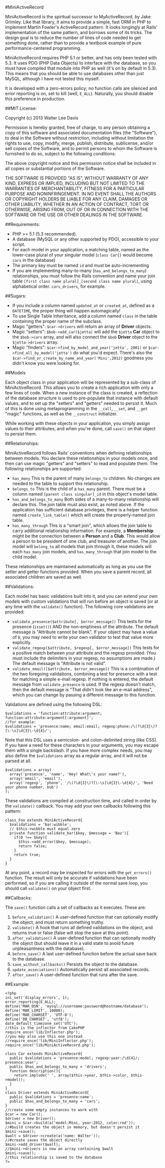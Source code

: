 #MiniActiveRecord

MiniActiveRecord is the spiritual successor to MyActiveRecord, by Jake Grimley. Like that library, it aims to provide a simple, fast ORM in PHP to implement Martin Fowler's ActiveRecord pattern. It looks longingly at Rails' implementation of the same pattern, and borrows some of its tricks. The design goal is to reduce the number of lines of code needed to get something done, rather than to provide a textbook example of pure performance-centered programming.

MiniActiveRecord requires PHP 5.1 or better, and has only been tested with 5.3. It uses PDO (PHP Data Objects) to interface with the database, so you must have compiled that module into PHP as well (it's on by default in 5.3). This means that you should be able to use databases other than just MySQL, although I have not tested this myself.

It is developed with a zero-errors policy; no function calls are silenced and error reporting is on, set to kill (well, `E_ALL`). Naturally, you should disable this preference in production.

##MIT License:

Copyright (c) 2013 Walter Lee Davis

Permission is hereby granted, free of charge, to any person obtaining a copy of this software and associated documentation files (the "Software"), to deal in the Software without restriction, including without limitation the rights to use, copy, modify, merge, publish, distribute, sublicense, and/or sell copies of the Software, and to permit persons to whom the Software is furnished to do so, subject to the following conditions:

The above copyright notice and this permission notice shall be included in all copies or substantial portions of the Software.

THE SOFTWARE IS PROVIDED "AS IS", WITHOUT WARRANTY OF ANY KIND, EXPRESS OR IMPLIED, INCLUDING BUT NOT LIMITED TO THE WARRANTIES OF MERCHANTABILITY, FITNESS FOR A PARTICULAR PURPOSE AND NONINFRINGEMENT. IN NO EVENT SHALL THE AUTHORS OR COPYRIGHT HOLDERS BE LIABLE FOR ANY CLAIM, DAMAGES OR OTHER LIABILITY, WHETHER IN AN ACTION OF CONTRACT, TORT OR OTHERWISE, ARISING FROM, OUT OF OR IN CONNECTION WITH THE SOFTWARE OR THE USE OR OTHER DEALINGS IN THE SOFTWARE.

##Requirements:

* PHP >= 5.1 (5.3 recommended).
* A database (MySQL or any other supported by PDO), accessible to your script.
* For each model in your application, a matching table, named as the lower-case plural of your singular model (`class Car{}` would become `cars` in the database)
* The primary key must be named `id` and must be auto-incrementing
* If you are implementing many-to-many (`has_and_belongs_to_many`) relationships, you must follow the Rails convention and name your join table `[first class name plural]_[second class name plural]`, using alphabetical order. `cars_drivers`, for example.

##Sugars:

* If you include a column named `updated_at` or `created_at`, defined as a `DATETIME`, the proper thing will happen automagically!
* To use Single Table Inheritance, add a column named `class` in the table containing the proper name of the subclass.
* Magic "getters": `$car->drivers` will return an array of **Driver** objects.
* Magic "setters": `$bob->add_car($jetta)` will add the `$jetta` **Car** object to the `$bob->cars` array, and will also connect the `$bob` **Driver** object to the `$jetta->drivers` array.
* Magic "finders": `$car->find_by_model_and_year('jetta', 2001)` or `$car->find_all_by_model('jetta')` do what you'd expect. There's also the `$car->find_or_create_by_name_and_year('Mini',2012)` goodness you didn't know you were looking for.

    
##Models

Each object class in your application will be represented by a sub-class of MiniActiveRecord. This allows you to create a rich application with only a few lines of code. When a new instance of the class is created, a reflection of the database structure is used to pre-populate that instance with default values, and to set up the "setters" and "getters" needed to persist it. Much of this is done using metaprogramming in the `__call`, `__set`, and `__get` "magic" functions, as well as the `__construct` initializer.

While working with these objects in your application, you simply assign values to their attributes, and when you're done, call `save()` on that object to persist them.

##Relationships:

MiniActiveRecord follows Rails' conventions when defining relationships between models. You declare these relationships in your models once, and then can use magic "getters" and "setters" to read and populate them. The following relationships are supported:

* `has_many` This is the parent of many `belongs_to` children. No changes are needed to the table to support this relationship.
* `belongs_to` This is the child of a `has_many` parent. There must be a column named `[parent class singular]_id` in this object's model table.
* `has_and_belongs_to_many` Both sides of a many-to-many relationship will declare this. The join table must also exist, as noted above. If the application has sufficient database privileges, there is a helper function named `create_link_table()` which will create the properly-named join table.
* `has_many_through` This is a "smart join", which allows the join table to carry additional relationship information. For example, a **Membership** might be the connection between a **Person** and a **Club**. This would allow a person to be president of one club, and treasurer of another. The join model will `belong_to` all models that join through it, these models will each `has_many` join models, and `has_many_through` that join model to the child model.

These relationships are maintained automatically as long as you use the setter and getter functions provided. When you save a parent record, all associated children are saved as well.

##Validations:

Each model has basic validations built into it, and you can extend your own models with custom validations that will run before an object is saved (or at any time with the `validate()` function). The following core validations are provided:

* `validate_presence($attribute[, $error_message])` This tests for the presence (`isset()`) AND the non-emptiness of the attribute. The default message is "Attribute cannot be blank". If your object may have a value of `0`, you may need to write your own validator to test that value more explicitly.
* `validate_regexp($attribute, $regexp[, $error_message])` This tests for a positive match between your attribute and the regexp provided. (You must include the delimiters in your regexp, no assumptions are made.) The default message is "Attribute is not valid".
* `validate_email([$attribute, $error_message])` This is a combination of the two foregoing validations, combining a test for presence with a test for matching a simple e-mail regexp. If nothing is entered, the default message from `validate_presence` is used. If the regexp doesn't match, then the default message is "That didn't look like an e-mail address", which you can change by passing a different message to this function.

Validations are defined using the following DSL: 

    $validations = 'function:attribute:argument; function:attribute:argument[:argument]';
    //for example:
    $validations = 'presence:name; email:email; regexp:phone:/\(?\d{3}\)?[\-\s]\d{3}\-\d{4}/';
    
Note that this DSL uses a semicolon- and colon-delimited string (like CSS). If you have a need for these characters in your arguments, you may escape them with a single backslash. If you have more complex needs, you may also define the `$validations` array as a regular array, and it will not be parsed at all. 

    $validations = array(
      array('presence', 'name', 'Hey! What\'s your name?'),
      array('email', 'email'),
      array('regexp', 'phone', '/\(?\d{3}\)?[\-\s]\d{3}\-\d{4}/', 'Need your phone number, bub')
    );

These validations are compiled at construction time, and called in order by the `validate()` callback. You may add your own callbacks following this pattern:

    class Foo extends MiniActiveRecord{
      $validations = 'bar:wibble';
      // $this->wibble must equal zero
      private function validate_bar($key, $message = 'Baz'){
        if(0 !== $key){
          $this->add_error($key, $message);
          return false;
        }
        return true;
      }
    }

At any point, a record may be inspected for errors with the `get_errors()` function. The result will only be accurate if validations have been performed, so if you are calling it outside of the normal save loop, you should call `validate()` on your object first.

##Callbacks:

The `save()` function calls a set of callbacks as it executes. These are:

1. `before_validation()` A user-defined function that can optionally modify the object, and must return something truthy.
2. `validate()` A hook that runs all defined validations on the object, and returns true or false (false will stop the save at this point).
3. `after_validation()` A user-defined function that can optionally modify the object (but should leave it in a valid state to avoid future unpleasantness with the database).
4. `before_save()` A last user-defined function before the actual save back to the database.
5. `save_without_callbacks()` Persists the object to the database.
6. `update_associations()` Automatically persist all associated records.
7. `after_save()` A user-defined function that runs after the save.

##Example:

    <?php
    ini_set('display_errors', 1);
    error_reporting(E_ALL);
    define('MAR_DSN', 'mysql://username:password@hostname/database');
    define('MAR_LIMIT', 10000);
    define('MAR_CHARSET', 'UTF-8');
    define('DB_CHARSET', 'utf8');
    date_default_timezone_set('UTC');
    //this is the inflector from CakePHP
    require_once('lib/Inflector.php');
    //you may also use this one instead
    //require_once('lib/MiniInflector.php');
    require_once('lib/MiniActiveRecord.php');
    
    class Car extends MiniActiveRecord{
      public $validations = 'presence:model; regexp:year:/\d{4}/; presence:year';
      public $has_and_belongs_to_many = 'drivers';
      function description(){
        return implode(' ', array($this->year, $this->color, $this->model));
      }
    }
    class Driver extends MiniActiveRecord{
      public $validations = 'presence:name';
      public $has_and_belongs_to_many = 'cars';
    }
    //create some empty instances to work with
    $car = new Car();
    $driver = new Driver();
    $mini = $car->build(a('model:Mini, year:2012, color:red'));
    //#build creates the object in memory, but doesn't persist it
    $mini->save();
    $walt = $driver->create(a('name: Walter'));
    //#create saves the object directly
    $mini->add_driver($walt);
    //$mini->drivers is now an array containing $walt
    $mini->save();
    //this relationship is saved to the database
    ?>
